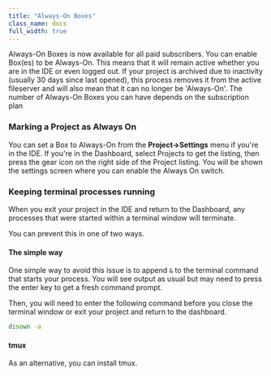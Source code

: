 ```yaml
---
title: "Always-On Boxes"
class_name: docs
full_width: true
---
```


Always-On Boxes is now available for all paid subscribers. You can enable Box(es) to be Always-On. This means that it will remain active whether you are in the IDE or even logged out. If your project is archived due to inactivity (usually 30 days since last opened), this process removes it from the active fileserver and will also mean that it can no longer be 'Always-On'. The number of Always-On Boxes you can have depends on the subscription plan

### Marking a Project as Always On
You can set a Box to Always-On from the **Project->Settings** menu if you're in the IDE. If you're in the Dashboard, select Projects to get the listing, then press the gear icon on the right side of the Project listing. You will be shown the settings screen where you can enable the Always On switch.

### Keeping terminal processes running
When you exit your project in the IDE and return to the Dashboard, any processes that were started within a terminal window will terminate.

You can prevent this in one of two ways.

#### The simple way
One simple way to avoid this issue is to append `&` to the terminal command that starts your process. You will see output as usual but may need to press the enter key to get a fresh command prompt.

Then, you will need to enter the following command before you close the terminal window or exit your project and return to the dashboard.

```bash
disown -a
```

#### tmux
As an alternative, you can install tmux.
